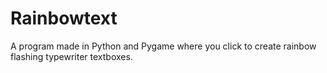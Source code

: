 # Rainbowtext
A program made in Python and Pygame  where you click to create rainbow flashing typewriter textboxes.

